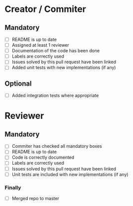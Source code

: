 # Creator / Commiter

## Mandatory

- [ ] README is up to date
- [ ] Assigned at least 1 reviewer
- [ ] Documentation of the code has been done
- [ ] Labels are correctly used
- [ ] Issues solved by this pull request have been linked
- [ ] Added unit tests with new implementations (if any)

## Optional

- [ ] Added integration tests where appropriate

# Reviewer

## Mandatory

- [ ] Commiter has checked all mandatory boxes
- [ ] README is up to date
- [ ] Code is correctly documented
- [ ] Labels are correctly used
- [ ] Issues solved by this pull request have been linked
- [ ] Unit tests are included with new implementations (if any)

### Finally

- [ ] Merged repo to master
